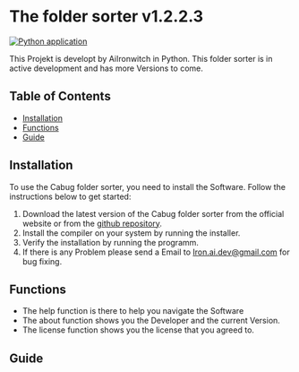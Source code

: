 # The folder sorter v1.2.2.3

[![Python application](https://github.com/AIIrondev/Folder-sorter/actions/workflows/main.yml/badge.svg)](https://github.com/AIIrondev/Folder-sorter/actions/workflows/main.yml)

This Projekt is developt by AiIronwitch in Python.
This folder sorter is in active development and has more Versions to come.

## Table of Contents

- [Installation](#installation)
- [Functions](#functions)
- [Guide](#guide)

## Installation

To use the Cabug folder sorter, you need to install the Software. Follow the instructions below to get started:

1. Download the latest version of the Cabug folder sorter from the official website or from the [github repository](https://github.com/AIIrondev/Folder-sorter/releases).
2. Install the compiler on your system by running the installer.
3. Verify the installation by running the programm.
4. If there is any Problem please send a Email to <Iron.ai.dev@gmail.com> for bug fixing.

## Functions

- The help function is there to help you navigate the Software
- The about function shows you the Developer and the current Version.
- The license function shows you the license that you agreed to.

## Guide


